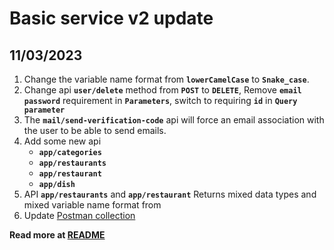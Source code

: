 # Basic service v2 update

## 11/03/2023

1. Change the variable name format from **`lowerCamelCase`** to **`Snake_case`**.
2. Change api **`user/delete`** method from **`POST`** to **`DELETE`**, Remove **`email`** **`password`** requirement in **`Parameters`**, switch to requiring **`id`** in **`Query parameter`**
3. The **`mail/send-verification-code`** api will force an email association with the user to be able to send emails.
4. Add some new api
   - **`app/categories`**
   - **`app/restaurants`**
   - **`app/restaurant`**
   - **`app/dish`**
5. API **`app/restaurants`** and **`app/restaurant`** Returns mixed data types and mixed variable name format from
6. Update [Postman collection](https://github.com/thanhnv-dev/basic-server/blob/main/postman_collection.json)

**Read more at [README](https://github.com/thanhnv-dev/basic-server/blob/main/README.md)**

